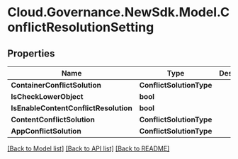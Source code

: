 # Cloud.Governance.NewSdk.Model.ConflictResolutionSetting
## Properties

Name | Type | Description | Notes
------------ | ------------- | ------------- | -------------
**ContainerConflictSolution** | **ConflictSolutionType** |  | [optional] 
**IsCheckLowerObject** | **bool** |  | [optional] 
**IsEnableContentConflictResolution** | **bool** |  | [optional] 
**ContentConflictSolution** | **ConflictSolutionType** |  | [optional] 
**AppConflictSolution** | **ConflictSolutionType** |  | [optional] 

[[Back to Model list]](../README.md#documentation-for-models) [[Back to API list]](../README.md#documentation-for-api-endpoints) [[Back to README]](../README.md)

